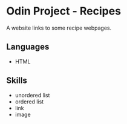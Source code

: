 # Odin Project - Recipes
A website links to some recipe webpages.
## Languages
* HTML
## Skills
* unordered list
* ordered list
* link
* image